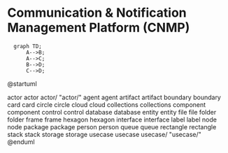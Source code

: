 # Communication & Notification Management Platform (CNMP)

```mermaid
  graph TD;
      A-->B;
      A-->C;
      B-->D;
      C-->D;
```

@startuml
<style>
componentDiagram {
  BackGroundColor palegreen
  LineThickness 1
  LineColor red
}
document {
  BackGroundColor white
}
</style>
actor actor
actor/ "actor/"
agent agent
artifact artifact
boundary boundary
card card
circle circle
cloud cloud
collections collections
component component
control control
database database
entity entity
file file
folder folder
frame frame
hexagon hexagon
interface interface
label label
node node
package package
person person
queue queue
rectangle rectangle
stack stack
storage storage
usecase usecase
usecase/ "usecase/"
@enduml
